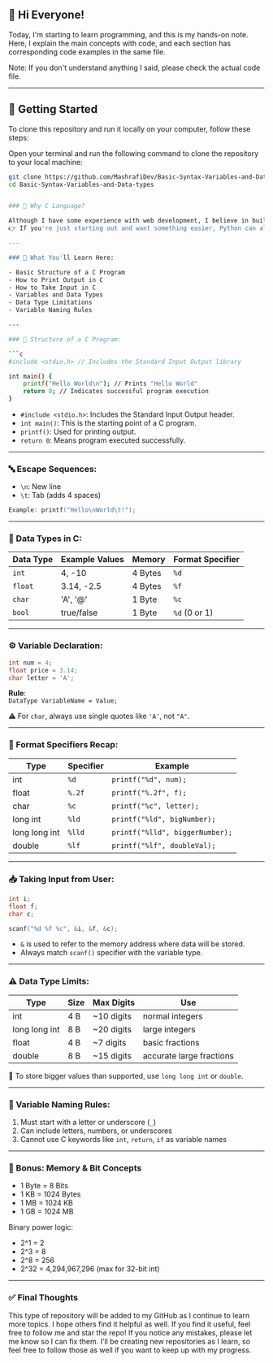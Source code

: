 ## 👋 Hi Everyone!

Today, I'm starting to learn programming, and this is my hands-on note.
Here, I explain the main concepts with code, and each section has corresponding code examples in the same file.

Note: If you don't understand anything I said, please check the actual code file.

---


## 🚀 Getting Started

To clone this repository and run it locally on your computer, follow these steps:

Open your terminal and run the following command to clone the repository to your local machine:
```bash
git clone https://github.com/MashrafiDev/Basic-Syntax-Variables-and-Data-types.git
cd Basic-Syntax-Variables-and-Data-types


### 🤔 Why C Language?

Although I have some experience with web development, I believe in building a strong foundation. That’s why I’m starting from scratch with the C programming language.  
👉 If you're just starting out and want something easier, Python can also be a good choice.

---

### 🧠 What You'll Learn Here:

- Basic Structure of a C Program
- How to Print Output in C
- How to Take Input in C
- Variables and Data Types
- Data Type Limitations
- Variable Naming Rules

---

### 🧱 Structure of a C Program:

```c
#include <stdio.h> // Includes the Standard Input Output library

int main() {
    printf("Hello World\n"); // Prints "Hello World"
    return 0; // Indicates successful program execution
}
```

- `#include <stdio.h>`: Includes the Standard Input Output header.
- `int main()`: This is the starting point of a C program.
- `printf()`: Used for printing output.
- `return 0`: Means program executed successfully.

---

### 🔤 Escape Sequences:

- `\n`: New line  
- `\t`: Tab (adds 4 spaces)
```c
Example: printf("Hello\nWorld\t!");
```

---

### 🔢 Data Types in C:

| Data Type | Example Values | Memory | Format Specifier |
|-----------|----------------|--------|------------------|
| `int`     | 4, -10         | 4 Bytes | `%d`             |
| `float`   | 3.14, -2.5     | 4 Bytes | `%f`             |
| `char`    | 'A', '@'       | 1 Byte  | `%c`             |
| `bool`    | true/false     | 1 Byte  | `%d` (0 or 1)     |

---

### ⚙️ Variable Declaration:

```c
int num = 4;
float price = 3.14;
char letter = 'A';
```

**Rule**:  
`DataType VariableName = Value;`

⚠️ For `char`, always use single quotes like `'A'`, not `"A"`.

---

### 🔄 Format Specifiers Recap:

| Type          | Specifier | Example        |
|---------------|-----------|---------------------------------|
| int           | `%d`      | `printf("%d", num);`            |
| float         | `%.2f`    | `printf("%.2f", f);`            |
| char          | `%c`      | `printf("%c", letter);`         |
| long int      | `%ld`     | `printf("%ld", bigNumber);`     |
| long long int | `%lld`    | `printf("%lld", biggerNumber);` |
| double        | `%lf`     | `printf("%lf", doubleVal);`     |

---

### 📥 Taking Input from User:

```c
int i;
float f;
char c;

scanf("%d %f %c", &i, &f, &c);
```

- `&` is used to refer to the memory address where data will be stored.
- Always match `scanf()` specifier with the variable type.

---

### ⚠️ Data Type Limits:

| Type            | Size | Max Digits | Use                      |
|-----------------|------|------------|--------------------------|
| int             | 4 B  | ~10 digits | normal integers          |
| long long int   | 8 B  | ~20 digits | large integers           |
| float           | 4 B  | ~7 digits  | basic fractions          |
| double          | 8 B  | ~15 digits | accurate large fractions |

📌 To store bigger values than supported, use `long long int` or `double`.

---

### 🔐 Variable Naming Rules:

1. Must start with a letter or underscore (`_`)
2. Can include letters, numbers, or underscores
3. Cannot use C keywords like `int`, `return`, `if` as variable names

---

### 🧮 Bonus: Memory & Bit Concepts

- 1 Byte = 8 Bits
- 1 KB = 1024 Bytes
- 1 MB = 1024 KB
- 1 GB = 1024 MB

Binary power logic:
- 2^1 = 2  
- 2^3 = 8  
- 2^8 = 256  
- 2^32 = 4,294,967,296 (max for 32-bit int)

---

### ✅ Final Thoughts

This type of repository will be added to my GitHub as I continue to learn more topics. I hope others find it helpful as well. If you find it useful, feel free to follow me and star the repo! If you notice any mistakes, please let me know so I can fix them. I'll be creating new repositories as I learn, so feel free to follow those as well if you want to keep up with my progress.
